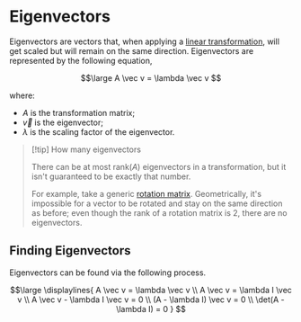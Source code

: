 # Eigenvectors

Eigenvectors are vectors that, when applying a [linear transformation](/Linear%20Algebra/Transformations/Linear%20Transformations.md), will get scaled but will remain on the same direction. Eigenvectors are represented by the following equation,

$$\large
	A \vec v = \lambda \vec v
$$

where:

- $A$ is the transformation matrix;
- $\vec v$ is the eigenvector;
- $\lambda$ is the scaling factor of the eigenvector.

> [!tip] How many eigenvectors
> 
> There can be at most $\text{rank}(A)$ eigenvectors in a transformation, but it isn't guaranteed to be exactly that number.
> 
> For example, take a generic [rotation matrix](Linear%20Algebra/Transformations/Linear%20Transformations.md#Rotation). Geometrically, it's impossible for a vector to be rotated and stay on the same direction as before; even though the rank of a rotation matrix is $2$, there are no eigenvectors.

## Finding Eigenvectors

Eigenvectors can be found via the following process.

$$\large \displaylines{
	A \vec v = \lambda \vec v \\
	A \vec v = \lambda I \vec v \\
	A \vec v - \lambda I \vec v = 0 \\
	(A - \lambda I) \vec v = 0 \\
	\det(A - \lambda I) = 0
} $$
